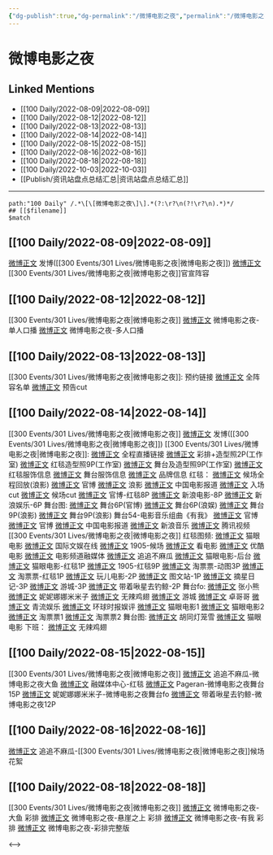 ```yaml
---
{"dg-publish":true,"dg-permalink":"/微博电影之夜","permalink":"/微博电影之夜/"}
---
```


# 微博电影之夜

## Linked Mentions
- [[100 Daily/2022-08-09\|2022-08-09]]
- [[100 Daily/2022-08-12\|2022-08-12]]
- [[100 Daily/2022-08-13\|2022-08-13]]
- [[100 Daily/2022-08-14\|2022-08-14]]
- [[100 Daily/2022-08-15\|2022-08-15]]
- [[100 Daily/2022-08-16\|2022-08-16]]
- [[100 Daily/2022-08-18\|2022-08-18]]
- [[100 Daily/2022-10-03\|2022-10-03]]
- [[Publish/资讯站盘点总结汇总\|资讯站盘点总结汇总]]


---

```expander
path:"100 Daily" /.*\[\[微博电影之夜\]\].*(?:\r?\n(?!\r?\n).*)*/
## [[$filename]]
$match
```
## [[100 Daily/2022-08-09\|2022-08-09]]
[微博正文](https://weibo.com/detail/4800557091130263) 发博([[300 Events/301 Lives/微博电影之夜\|微博电影之夜]])
[微博正文](https://weibo.com/detail/4800569418452202) [[300 Events/301 Lives/微博电影之夜\|微博电影之夜]]官宣阵容
## [[100 Daily/2022-08-12\|2022-08-12]]
[[300 Events/301 Lives/微博电影之夜\|微博电影之夜]]
[微博正文](https://m.weibo.cn/6224077067/4801701884728998) 微博电影之夜-单人口播
[微博正文](https://m.weibo.cn/6224077067/4801581088772580) 微博电影之夜-多人口播
## [[100 Daily/2022-08-13\|2022-08-13]]
[[300 Events/301 Lives/微博电影之夜\|微博电影之夜]]:
[](https://m.weibo.cn/6224077067/4802056709212479) 预约链接
[微博正文](https://m.weibo.cn/6224077067/4802049214776373) 全阵容名单
[微博正文](https://m.weibo.cn/2321178365/4802129346433468) 预告cut
## [[100 Daily/2022-08-14\|2022-08-14]]
[[300 Events/301 Lives/微博电影之夜\|微博电影之夜]]
[微博正文](https://m.weibo.cn/1736988591/4802477561485139) 发博([[300 Events/301 Lives/微博电影之夜\|微博电影之夜]])
[[300 Events/301 Lives/微博电影之夜\|微博电影之夜]]:
[微博正文](https://m.weibo.cn/6224077067/4802444506958817) 全程直播链接
[微博正文](https://m.weibo.cn/7478855230/4802396644967533) 彩排+造型照2P(工作室)
[微博正文](https://m.weibo.cn/7478855230/4802431391367988) 红毯造型照9P(工作室)
[微博正文](https://m.weibo.cn/7478855230/4802488103080917) 舞台及造型照9P(工作室)
[微博正文](https://m.weibo.cn/7710473200/4802485926232967) 红毯服饰信息
[微博正文](https://m.weibo.cn/7710473200/4802495135878860) 舞台服饰信息
[微博正文](https://m.weibo.cn/2043491874/4802466225325440) 品牌信息
红毯：
[微博正文](https://m.weibo.cn/1623886424/4802389171765691) 候场全程回放(浪影)
[微博正文](https://m.weibo.cn/6224077067/4802424894393342) 官博
[微博正文](https://m.weibo.cn/1623886424/4802423275918946) 浪影
[微博正文](https://m.weibo.cn/1261788454/4802425758155563) 中国电影报道
[微博正文](https://m.weibo.cn/1371117067/4802415078934203) 入场cut
[微博正文](https://m.weibo.cn/1371117067/4802419848911261) 候场cut
[微博正文](https://m.weibo.cn/6224077067/4802431633857191) 官博-红毯8P
[微博正文](https://m.weibo.cn/1623886424/4802427204671778) 新浪电影-8P
[微博正文](https://m.weibo.cn/1642591402/4802423539894484) 新浪娱乐-6P
舞台图:
[微博正文](https://m.weibo.cn/6224077067/4802452626872009) 舞台6P(官博)
[微博正文](https://m.weibo.cn/1642591402/4802454032488205) 舞台6P(浪娱)
[微博正文](https://m.weibo.cn/1623886424/4802450558813440) 舞台9P(浪影)
[微博正文](https://m.weibo.cn/1623886424/4802494854865412) 舞台9P(浪影)
舞台54-电影音乐组曲《有我》
[微博正文](https://m.weibo.cn/6224077067/4802468980724376) 官博
[微博正文](https://m.weibo.cn/6224077067/4802460197587431) 官博
[微博正文](https://m.weibo.cn/1261788454/4802473905101372) 中国电影报道
[微博正文](https://m.weibo.cn/1266269835/4802459207469190) 新浪音乐
[微博正文](https://m.weibo.cn/2591595652/4802460911403834) 腾讯视频
[[300 Events/301 Lives/微博电影之夜\|微博电影之夜]]
红毯图频:
[微博正文](https://m.weibo.cn/2611607127/4802424550983188) 猫眼电影
[微博正文](https://m.weibo.cn/1846116411/4802443269375072) 国际文娱在线
[微博正文](https://m.weibo.cn/1635270132/4802424391342121) 1905-候场
[微博正文](https://m.weibo.cn/1769684987/4802420708218567) 看电影
[微博正文](https://m.weibo.cn/1677960582/4802421160938479) 优酷电影
[微博正文](https://m.weibo.cn/3223747774/4802423740176029) 电影频道融媒体
[微博正文](https://m.weibo.cn/5657474252/4802432980752172) 追追不麻瓜
[微博正文](https://m.weibo.cn/2611607127/4802420741769393) 猫眼电影-后台
[微博正文](https://m.weibo.cn/2611607127/4802421601606480) 猫眼电影-红毯1P
[微博正文](https://m.weibo.cn/1635270132/4802430216962433) 1905-红毯9P
[微博正文](https://m.weibo.cn/2095820504/4802421157271528) 淘票票-动图3P
[微博正文](https://m.weibo.cn/2095820504/4802419931750436) 淘票票-红毯1P
[微博正文](https://m.weibo.cn/2547827413/4802421317173524) 玩儿电影-2P
[微博正文](https://m.weibo.cn/6987697229/4802428014697630) 图文站-1P
[微博正文](https://m.weibo.cn/6859101100/4802425599039825) 摘星日记-3P
[微博正文](https://m.weibo.cn/1801743981/4802423471739364) 游城-3P
[微博正文](https://m.weibo.cn/3246571812/4802509204357144) 带着啾星去钓鲸-2P
舞台fo:
[微博正文](https://m.weibo.cn/1808376211/4802481462182431) 张小熊
[微博正文](https://m.weibo.cn/1848110183/4802479130939573) 妮妮娜娜米米子
[微博正文](https://m.weibo.cn/7495641082/4802471450378431) 无辣鸡翅
[微博正文](https://m.weibo.cn/1801743981/4802499511326682) 游城
[微博正文](https://m.weibo.cn/1596771247/4802450869978333) 卓哥哥
[微博正文](https://m.weibo.cn/6192935507/4802452391985399) 青流娱乐
[微博正文](https://m.weibo.cn/7442413095/4802457429083338) 环球时报娱评
[微博正文](https://m.weibo.cn/2611607127/4802449129607531) 猫眼电影1
[微博正文](https://m.weibo.cn/2611607127/4802450059956278) 猫眼电影2
[微博正文](https://m.weibo.cn/2095820504/4802450375051240) 淘票票1
[微博正文](https://m.weibo.cn/2095820504/4802455830795821) 淘票票2
舞台图:
[微博正文](https://m.weibo.cn/5352964966/4802460768535306) 胡同灯笼雪
[微博正文](https://m.weibo.cn/2611607127/4802450450287032) 猫眼电影
下班：
[微博正文](https://m.weibo.cn/7495641082/4802454467905521) 无辣鸡翅
## [[100 Daily/2022-08-15\|2022-08-15]]
[[300 Events/301 Lives/微博电影之夜\|微博电影之夜]]
[微博正文](https://m.weibo.cn/5657474252/4802766696089992) 追追不麻瓜-微博电影之夜大鱼
[微博正文](https://m.weibo.cn/6495544869/4802741975124021) 融媒体中心-红毯
[微博正文](https://m.weibo.cn/7633014126/4802672967026650) Pageran-微博电影之夜舞台15P
[微博正文](https://m.weibo.cn/1848110183/4802665055784831) 妮妮娜娜米米子-微博电影之夜舞台fo
[微博正文](https://m.weibo.cn/3246571812/4802660446772468) 带着啾星去钓鲸-微博电影之夜12P
## [[100 Daily/2022-08-16\|2022-08-16]]
[微博正文](https://m.weibo.cn/5657474252/4803209892468626) 追追不麻瓜-[[300 Events/301 Lives/微博电影之夜\|微博电影之夜]]候场花絮

## [[100 Daily/2022-08-18\|2022-08-18]]
[[300 Events/301 Lives/微博电影之夜\|微博电影之夜]]
[微博正文](https://m.weibo.cn/5879392303/4803945853361286) 微博电影之夜-大鱼 彩排
[微博正文](https://m.weibo.cn/5879392303/4803948073196668) 微博电影之夜-悬崖之上 彩排
[微博正文](https://m.weibo.cn/5879392303/4803950572471704) 微博电影之夜-有我 彩排
[微博正文](https://m.weibo.cn/5879392303/4803960257385016) 微博电影之夜-彩排完整版

<-->